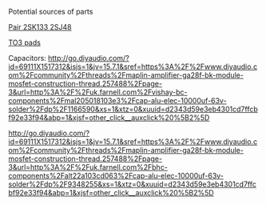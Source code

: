 Potential sources of parts

[Pair 2SK133 2SJ48](https://www.ebay.co.uk/itm/155486623692)

[TO3 pads](https://www.digikey.co.uk/en/products/detail/parker-chomerics/60-11-4511-T500/9350224)

Capacitors:
http://go.diyaudio.com/?id=69111X1517312&isjs=1&jv=15.7.1&sref=https%3A%2F%2Fwww.diyaudio.com%2Fcommunity%2Fthreads%2Fmaplin-amplifier-ga28f-bk-module-mosfet-construction-thread.257488%2Fpage-3&url=http%3A%2F%2Fuk.farnell.com%2Fvishay-bc-components%2Fmal205018103e3%2Fcap-alu-elec-10000uf-63v-solder%2Fdp%2F1166590&xs=1&xtz=0&xuuid=d2343d59e3eb4301cd7ffcbf92e33f94&abp=1&xjsf=other_click__auxclick%20%5B2%5D

http://go.diyaudio.com/?id=69111X1517312&isjs=1&jv=15.7.1&sref=https%3A%2F%2Fwww.diyaudio.com%2Fcommunity%2Fthreads%2Fmaplin-amplifier-ga28f-bk-module-mosfet-construction-thread.257488%2Fpage-3&url=http%3A%2F%2Fuk.farnell.com%2Fbhc-components%2Falt22a103cd063%2Fcap-alu-elec-10000uf-63v-solder%2Fdp%2F9348255&xs=1&xtz=0&xuuid=d2343d59e3eb4301cd7ffcbf92e33f94&abp=1&xjsf=other_click__auxclick%20%5B2%5D

